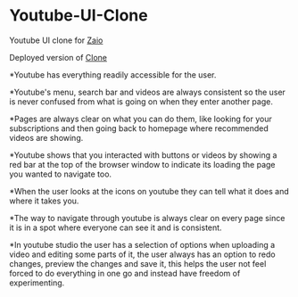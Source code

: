 # Youtube-UI-Clone

Youtube UI clone for [Zaio](https://www.zaio.io/learn)

Deployed version of [Clone](https://youtube-ui.netlify.app/)

*Youtube has everything readily accessible for the user.

*Youtube's menu, search bar and videos are always consistent so the user is never confused from what is going on when they enter another page.

*Pages are always clear on what you can do them, like looking for your subscriptions and then going back to homepage where      recommended videos are showing.

*Youtube shows that you interacted with buttons or videos by showing a red bar at the top of the browser window to indicate its loading the page you wanted to navigate too.

*When the user looks at the icons on youtube they can tell what it does and where it takes you.

*The way to navigate through youtube is always clear on every page since it is in a spot where everyone can see it and is consistent.

*In youtube studio the user has a selection of options when uploading a video and editing some parts of it, the user always has an option to redo changes, preview the changes and save it, this helps the user not feel forced to do everything in one go and instead have freedom of experimenting.

